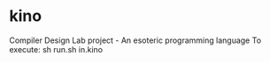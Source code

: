 # kino
Compiler Design Lab project - An esoteric programming language
To execute: sh run.sh in.kino
